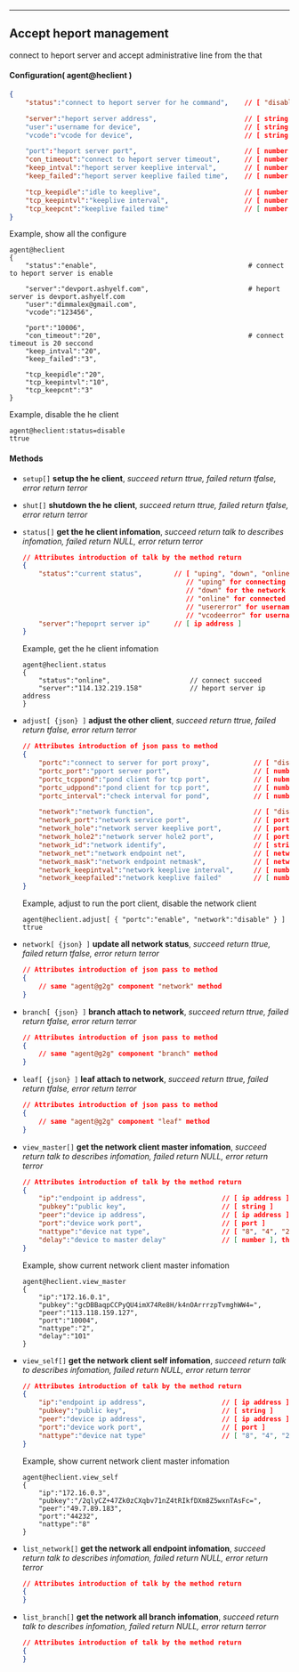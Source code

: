 ***
## Accept heport management   
connect to heport server and accept administrative line from the that   

#### Configuration( agent@heclient )   
```json
{
    "status":"connect to heport server for he command",    // [ "disable", "enable" ]

    "server":"heport server address",                      // [ string ], use the remote:server when this none
    "user":"username for device",                          // [ string ], use the remote:user when this none
    "vcode":"vcode for device",                            // [ string ], use the remote:vcode when this none

    "port":"heport server port",                           // [ number ]
    "con_timeout":"connect to heport server timeout",      // [ number ]
    "keep_intval":"heport server keeplive interval",       // [ number ], the unit is second
    "keep_failed":"heport server keeplive failed time",    // [ number ]

    "tcp_keepidle":"idle to keeplive",                     // [ number ], The unit is seconds
    "tcp_keepintvl":"keeplive interval",                   // [ number ], The unit is seconds
    "tcp_keepcnt":"keeplive failed time"                   // [ number ]
}
```   
Example, show all the configure   
```shell
agent@heclient
{
    "status":"enable",                                      # connect to heport server is enable

    "server":"devport.ashyelf.com",                         # heport server is devport.ashyelf.com
    "user":"dimmalex@gmail.com",
    "vcode":"123456",

    "port":"10006",
    "con_timeout":"20",                                     # connect timeout is 20 seccond
    "keep_intval":"20",
    "keep_failed":"3",

    "tcp_keepidle":"20",
    "tcp_keepintvl":"10",
    "tcp_keepcnt":"3"
}
```  
Example, disable the he client   
```shell
agent@heclient:status=disable
ttrue
```  

#### **Methods**   

+ `setup[]` **setup the he client**, *succeed return ttrue, failed return tfalse, error return terror*   

+ `shut[]` **shutdown the he client**, *succeed return ttrue, failed return tfalse, error return terror*   

+ `status[]` **get the he client infomation**, *succeed return talk to describes infomation, failed return NULL, error return terror*   
    ```json
    // Attributes introduction of talk by the method return
    {
        "status":"current status",        // [ "uping", "down", "online", "usererror", "vcodeerror" ]
                                             // "uping" for connecting
                                             // "down" for the network is down
                                             // "online" for connected
                                             // "usererror" for username wrong
                                             // "vcodeerror" for username vcode wrong
        "server":"hepoprt server ip"      // [ ip address ]
    }
    ```   
    Example, get the he client infomation   
    ```shell
    agent@heclient.status
    {
        "status":"online",                    // connect succeed
        "server":"114.132.219.158"            // heport server ip address
    }
    ```   

+ `adjust[ {json} ]` **adjust the other client**, *succeed return ttrue, failed return tfalse, error return terror*   
    ```json
    // Attributes introduction of json pass to method
    {
        "portc":"connect to server for port proxy",           // [ "disable", "enable" ]
        "portc_port":"pport server port",                     // [ number ]
        "portc_tcppond":"pond client for tcp port",           // [ nubmer ]
        "portc_udppond":"pond client for tcp port",           // [ number ]
        "portc_interval":"check interval for pond",           // [ number ], the unit is second

        "network":"network function",                         // [ "disable", "enable" ]
        "network_port":"network service port",                // [ port ]
        "network_hole":"network server keeplive port",        // [ port ]
        "network_hole2":"network server hole2 port",          // [ port ]
        "network_id":"network identify",                      // [ string ]
        "network_net":"network endpoint net",                 // [ network address ]
        "network_mask":"network endpoint netmask",            // [ network address ]
        "network_keepintval":"network keeplive interval",     // [ number ], the unit is second
        "network_keepfailed":"network keeplive failed"        // [ number ]
    }
    ```   
    Example, adjust to run the port client, disable the network client   
    ```shell
    agent@heclient.adjust[ { "portc":"enable", "network":"disable" } ]
    ttrue
    ```   

+ `network[ {json} ]` **update all network status**, *succeed return ttrue, failed return tfalse, error return terror*   
    ```json
    // Attributes introduction of json pass to method
    {
        // same "agent@g2g" component "network" method
    }
    ```   

+ `branch[ {json} ]` **branch attach to network**, *succeed return ttrue, failed return tfalse, error return terror*   
    ```json
    // Attributes introduction of json pass to method
    {
        // same "agent@g2g" component "branch" method
    }
    ```   

+ `leaf[ {json} ]` **leaf attach to network**, *succeed return ttrue, failed return tfalse, error return terror*    
    ```json
    // Attributes introduction of json pass to method
    {
        // same "agent@g2g" component "leaf" method
    }
    ```   

+ `view_master[]` **get the network client master infomation**, *succeed return talk to describes infomation, failed return NULL, error return terror*   
    ```json
    // Attributes introduction of talk by the method return
    {
        "ip":"endpoint ip address",                   // [ ip address ]
        "pubkey":"public key",                        // [ string ]
        "peer":"device ip address",                   // [ ip address ]
        "port":"device work port",                    // [ port ]
        "nattype":"device nat type",                  // [ "8", "4", "2", "1" ], exist when device attach
        "delay":"device to master delay"              // [ number ], the unit is millisecond
    }
    ```   
    Example, show current network client master infomation   
    ```shell
    agent@heclient.view_master
    {
        "ip":"172.16.0.1",
        "pubkey":"gcDBBaqpCCPyQU4imX74Re8H/k4nOArrrzpTvmghWW4=",
        "peer":"113.118.159.127",
        "port":"10004",
        "nattype":"2",
        "delay":"101"
    }
    ```   

+ `view_self[]` **get the network client self infomation**, *succeed return talk to describes infomation, failed return NULL, error return terror*   
    ```json
    // Attributes introduction of talk by the method return
    {
        "ip":"endpoint ip address",                   // [ ip address ]
        "pubkey":"public key",                        // [ string ]
        "peer":"device ip address",                   // [ ip address ]
        "port":"device work port",                    // [ port ]
        "nattype":"device nat type"                   // [ "8", "4", "2", "1" ], exist when device attach
    }
    ```   
    Example, show current network client master infomation   
    ```shell
    agent@heclient.view_self
    {
        "ip":"172.16.0.3",
        "pubkey":"/2qlyCZ+47Zk0zCXqbv71nZ4tRIkfDXm8Z5wxnTAsFc=",
        "peer":"49.7.89.183",
        "port":"44232",
        "nattype":"8"
    }
    ```   

+ `list_network[]` **get the network all endpoint infomation**, *succeed return talk to describes infomation, failed return NULL, error return terror*   
    ```json
    // Attributes introduction of talk by the method return
    {
    }
    ```   

+ `list_branch[]` **get the network all branch infomation**, *succeed return talk to describes infomation, failed return NULL, error return terror*   
    ```json
    // Attributes introduction of talk by the method return
    {
    }
    ```   

